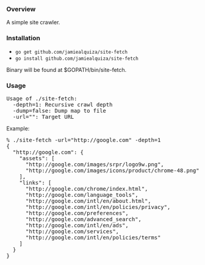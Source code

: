 ### Overview

A simple site crawler.

### Installation

- `go get github.com/jamiealquiza/site-fetch`
- `go install github.com/jamiealquiza/site-fetch`

Binary will be found at $GOPATH/bin/site-fetch.

### Usage

<pre>
Usage of ./site-fetch:
  -depth=1: Recursive crawl depth
  -dump=false: Dump map to file
  -url="": Target URL
</pre>
 
Example:

<pre>
% ./site-fetch -url="http://google.com" -depth=1
{
  "http://google.com": {
    "assets": [
      "http://google.com/images/srpr/logo9w.png",
      "http://google.com/images/icons/product/chrome-48.png"
    ],
    "links": [
      "http://google.com/chrome/index.html",
      "http://google.com/language_tools",
      "http://google.com/intl/en/about.html",
      "http://google.com/intl/en/policies/privacy",
      "http://google.com/preferences",
      "http://google.com/advanced_search",
      "http://google.com/intl/en/ads",
      "http://google.com/services",
      "http://google.com/intl/en/policies/terms"
    ]
  }
}
</pre>
